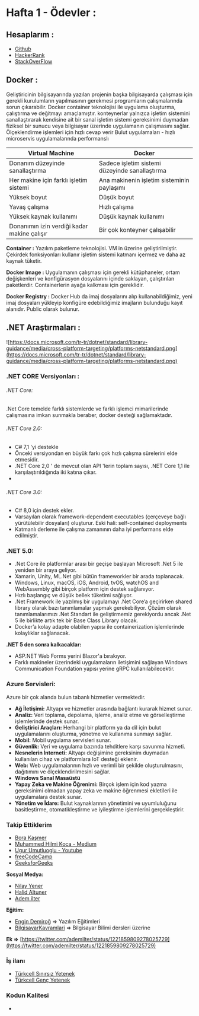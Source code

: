 # Hafta 1 - Ödevler :

## Hesaplarım :
- [Github](https://github.com/ramisyk)
- [HackerRank](https://www.hackerrank.com/ramisyk?hr_r=1)
- [StackOverFlow](https://stackoverflow.com/users/14502282/ramisyk)

## Docker :
Geliştiricinin bilgisayarında yazılan projenin başka bilgisayarda çalışması için gerekli kurulumların yapılmasının gerekmesi programların çalışmalarında sorun çıkarabilir. 
Docker container teknolojisi ile uygulama oluşturma, çalıştırma ve değitmayı amaçlamıştır.
konteynerlar yalnızca işletim sistemini sanallaştırarak kendisine ait bir sanal işletim sistemi gereksinimi duymadan fiziksel bir sunucu veya bilgisayar üzerinde uygulamanın çalışmasını sağlar.
Ölçeklendirme işlemleri için hızlı cevap verir
Bulut uygulamaları - hızlı microservis uygulamalarında performanslı 

|Virtual Machine                             |Docker                                         |
|--------------------------------------------|-----------------------------------------------|
|Donanım düzeyinde sanallaştırma             |Sadece işletim sistemi düzeyinde sanallaştırma |
|Her makine için farklı işletim sistemi      |Ana makinenin işletim sisteminin paylaşımı     |
|Yüksek boyut                                |Düşük boyut                                    |
|Yavaş çalışma                               |Hızlı çalışma                                  |
|Yüksek kaynak kullanımı                     |Düşük kaynak kullanımı                         |
|Donanımın izin verdiği kadar makine çalışır |Bir çok konteyner çalışabilir                  |


**Container :** Yazılım paketleme teknolojisi. VM in üzerine geliştirilmiştir. Çekirdek fonksiyonları kullanır işletim sistemi katmanı içermez ve daha az kaynak tüketir. 

**Docker Image :** Uygulamanın çalışması için gerekli kütüphaneler, ortam değişkenleri ve konfigürasyon dosyalarını içinde saklayan, çalıştırılan paketlerdir. Containerlerin ayağa kalkması için gereklidir. 

**Docker Registry :** Docker Hub da imaj dosyalarını alıp kullanabildiğimiz, yeni imaj dosyaları yükleyip konfigüre edebildiğimiz imajların bulunduğu kayıt alanıdır. Public olarak bulunur. 

## .NET Araştırmaları :
![https://docs.microsoft.com/tr-tr/dotnet/standard/library-guidance/media/cross-platform-targeting/platforms-netstandard.png](https://docs.microsoft.com/tr-tr/dotnet/standard/library-guidance/media/cross-platform-targeting/platforms-netstandard.png)

### .NET CORE Versiyonları :

###### .NET Core:
.Net Core temelde farklı sistemlerde ve farklı işlemci mimarilerinde çalışmasına imkan sunmakla beraber, docker desteği sağlamaktadır.

###### .NET Core 2.0:
- C# 7,1 'yi destekle
- Önceki versiyondan en büyük farkı çok hızlı çalışma sürelerini elde etmesidir.
- .NET Core 2,0 ' de mevcut olan API 'lerin toplam sayısı, .NET Core 1,1 ile karşılaştırıldığında iki katına çıkar.
- 

###### .NET Core 3.0:
- C# 8,0 için destek ekler.
- Varsayılan olarak framework-dependent executables (çerçeveye bağlı yürütülebilir dosyaları) oluşturur. Eski hali: self-contained deployments
- Katmanlı derleme ile çalışma zamanının daha iyi performans elde edilmiştir.


### .NET 5.0:
- .Net Core ile platformlar arası bir geçişe başlayan Microsoft .Net 5 ile yeniden bir araya geliyor.
- Xamarin, Unity, ML.Net gibi bütün frameworkler bir arada toplanacak.
- Windows, Linux, macOS, iOS, Android, tvOS, watchOS and WebAssembly gibi birçok platform için destek sağlanıyor.
- Hızlı başlangıç ve düşük bellek tüketimi sağlıyor.
- .Net Framework ile yazılmış bir uygulamayı .Net Core’a geçirirken shared library olarak bazı tanımlamalar yapmak gerekebiliyor. Çözüm olarak tanımlamalarımızı .Net Standart ile geliştirmemiz gerekiyordu ancak .Net 5 ile birlikte artık tek bir Base Class Library olacak.
- Docker’a kolay adapte olabilen yapısı ile containerization işlemlerinde kolaylıklar sağlanacak.

**.NET 5 den sonra kalkacaklar:** 
- ASP.NET Web Forms yerini Blazor'a bırakıyor.
- Farklı makineler üzerindeki uygulamaların iletişimini sağlayan Windows Communication Foundation yapısı yerine gRPC kullanılabilecektir.

### Azure Servisleri:
Azure bir çok alanda bulun tabanlı hizmetler vermektedir.
- **Ağ İletişimi:** Altyapı ve hizmetler arasında bağlantı kurarak hizmet sunar.
- **Analiz:** Veri toplama, depolama, işleme, analiz etme ve görselleştirme işlemlerinde destek sunar.
- **Geliştirici Araçları:** Herhangi bir platform ya da dil için bulut uygulamalarını oluşturma, yönetme ve kullanıma sunmayı sağlar.
- **Mobil:** Mobil uygulama servisleri sunar.
- **Güvenlik:** Veri ve uygulama bazında tehditlere karşı savunma hizmeti.
- **Nesnelerin İnterneti:** Altyapı değişimine gereksinim duymadan kullanılan cihaz ve platformlara IoT desteği eklenir. 
- **Web:** Web uygulamalarının hızlı ve verimli bir şekilde oluşturulmasını, dağıtımını ve ölçeklendirilmesini sağlar.
- **Windows Sanal Masaüstü**
- **Yapay Zeka ve Makine Öğrenimi:** Birçok işlem için kod yazma gereksinimi olmadan yapay zeka ve makine öğrenmesi ekletileri ile uygulamalara destek sunar.
- **Yönetim ve İdare:** Bulut kaynaklarının yönetimini ve uyumluluğunu basitleştirme, otomatikleştirme ve iyileştirme işlemlerini gerçekleştirir.

### Takip Ettiklerim
- [Bora Kaşmer](http://www.borakasmer.com/)
- [Muhammed Hilmi Koca - Medium](https://medium.com/@mhkoca)
- [Ugur Umutluoglu - Youtube](https://www.youtube.com/channel/UCpFcAp-klqUMATCKS71ZXPw)
- [freeCodeCamp](https://www.freecodecamp.org/news/)
- [GeeksforGeeks](https://www.geeksforgeeks.org/)

**Sosyal Medya:**
- [Nilay Yener](https://twitter.com/nlycskn)  
- [Halid Altuner](https://twitter.com/halidaltuner)
- [Adem ilter](https://twitter.com/ademilter)

**Eğitim:**
- [Engin Demiroğ](https://www.youtube.com/channel/UCRjiquPh4mjPNoOV9eCilXQ) ⇒ Yazılım Eğitimleri
- [BilgisayarKavramlari](https://www.youtube.com/channel/UCkkgrhDCJheXQNIFqUVw0_g) ⇒ Bilgisayar Bilimi dersleri üzerine

**Ek ⇒** 
[https://twitter.com/ademilter/status/1221859809278025729](https://twitter.com/ademilter/status/1221859809278025729)

### İş ilanı
- [Türkcell Sınırsız Yetenek](https://kariyerim.turkcell.com.tr/sinirsiz-yetenek/)
- [Türkcell Genç Yetenek](https://kariyerim.turkcell.com.tr/genc-yetenek)

### Kodun Kalitesi
- 
